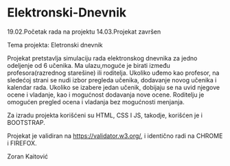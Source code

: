 # Elektronski-Dnevnik
19.02.Početak rada na projektu
14.03.Projekat završen

Tema projekta: Eletronski dnevnik

Projekat pretstavlja simulaciju rada elektronskog dnevnika za jedno odeljenje od 6 učenika.
Ma ulazu,moguće je birati između profesora(razrednog starešine) ili roditelja. Ukoliko uđemo kao profesor, na sledećoj strani se nudi izbor pregleda učenika, dodavanje novog učenika i kalendar rada.
Ukoliko se izabere jedan učenik, dobijaju se na uvid njegove ocene i vladanje, kao i mogućnost dodavanja nove ocene.
Roditelju je omogućen pregled ocena i vladanja bez mogućnosti menjanja.

Za izradu projekta korišćeni su HTML, CSS I JS, takodje, korišćen je i BOOTSTRAP.

Projekat je validiran na https://validator.w3.org/, i identično radi na CHROME i FIREFOX.

Zoran Kaitović
